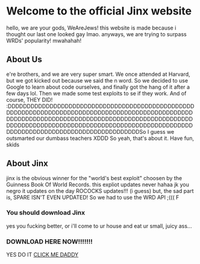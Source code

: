 # Welcome to the official Jinx website
hello, we are your gods, WeAreJews! this website is made because i thought our last one looked gay lmao. anyways, we are trying to surpass WRDs' popularity! mwahahah!

## About Us
e're brothers, and we are very super smart. We once attended at Harvard, but we got kicked out because we said the n word. So we decided to use Google to learn about code ourselves, and finally got the hang of it after a few days lol. Then we made some test exploits to se if they work. And of course, THEY DID! :DDDDDDDDDDDDDDDDDDDDDDDDDDDDDDDDDDDDDDDDDDDDDDDDDDDDDDDDDDDDDDDDDDDDDDDDDDDDDDDDDDDDDDDDDDDDDDDDDDDDDDDDDDDDDDDDDDDDDDDDDDDDDDDDDDDDDDDDDDDDDDDDDDDDDDDDDDDDDDDDDDDDDDDDDDDDDDDDDDDDDDDDDDDDDDDDDDDDDDDDDDDDDDDDDDDDDDDDDDDDDDDDDDDDDDDSo I guess we outsmarted our dumbass teachers XDDD So yeah, that's about it. Have fun, skids

## About Jinx
jinx is the obvious winner for the "world's best exploit" choosen by the Guinness Book Of World Records. this expliot updates never hahaa jk you negro it updates on the day ROCOCKS updates!!! (i guess)
but, the sad part is, SPARE ISN'T EVEN UPDATED! So we had to use the WRD API ;((( F

### You should download Jinx
yes you fucking better, or i'll come to ur house and eat ur small, juicy ass...

### DOWNLOAD HERE NOW!!!!!!!
YES DO IT
[CLICK ME DADDY](https://mega.nz/#!R1tH1KDT!OhN83OkTZr4Dm2N4Kn92acB2wJ5GBMq6Ui0blTvSU08)

